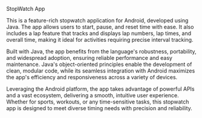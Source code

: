 StopWatch App

This is a feature-rich stopwatch application for Android, developed using Java. The app allows users to start, pause, and reset time with ease. It also includes a lap feature that tracks and displays lap numbers, lap times, and overall time, making it ideal for activities requiring precise interval tracking.

Built with Java, the app benefits from the language's robustness, portability, and widespread adoption, ensuring reliable performance and easy maintenance. Java's object-oriented principles enable the development of clean, modular code, while its seamless integration with Android maximizes the app's efficiency and responsiveness across a variety of devices.

Leveraging the Android platform, the app takes advantage of powerful APIs and a vast ecosystem, delivering a smooth, intuitive user experience. Whether for sports, workouts, or any time-sensitive tasks, this stopwatch app is designed to meet diverse timing needs with precision and reliability.
